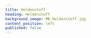 ```yaml
---
title: Heldenstoff
heading: Heldenstoff
background_image: MB_Heldenstoff.jpg
content_position: left
published: false
---
```


